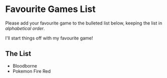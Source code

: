 # Favourite Games List

Please add your favourite game to the bulleted list below, keeping the list in *alphabetical order*.

I'll start things off with my favourite game!

## The List

* Bloodborne
* Pokemon Fire Red
